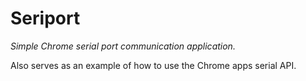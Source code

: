 Seriport
========

*Simple Chrome serial port communication application.*

Also serves as an example of how to use the Chrome apps serial API.